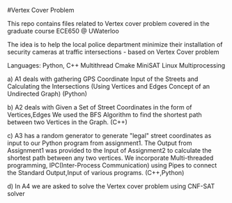 #Vertex Cover Problem

This repo contains files related to Vertex cover problem covered in the graduate course ECE650 @ UWaterloo


The idea is to help the local police department minimize their installation of security cameras at traffic intersections - based on Vertex Cover problem

Languages: Python, C++
Multithread
Cmake
MiniSAT
Linux
Multiprocessing

a) A1 deals with gathering GPS Coordinate Input of the Streets and Calculating the Intersections (Using Vertices and Edges Concept of an Undirected Graph) (Python)

b) A2 deals with Given a Set of Street Coordinates in the form of Vertices,Edges We used the BFS Algorithm to find the shortest path between two Vertices in the Graph. (C++)

c) A3 has a random generator to generate "legal" street coordinates as input to our Python program from assignment1. The Output from Assignment1 was provided to the Input of Assignment2 to calculate the shortest path between any two vertices. We incorporate Multi-threaded programming, IPC(Inter-Process Communication) using Pipes to connect the Standard Output,Input of various programs. (C++,Python)

d) In A4 we are asked to solve the Vertex cover problem using CNF-SAT solver
